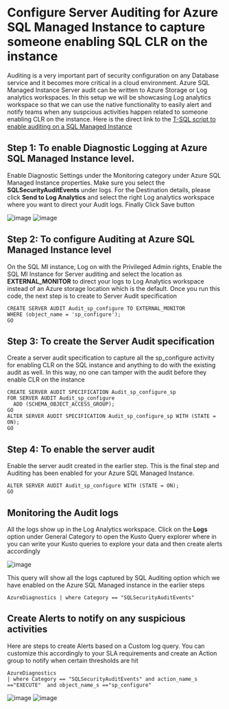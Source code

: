# Configure Server Auditing for Azure SQL Managed Instance to capture someone enabling SQL CLR on the instance

Auditing is a very important part of security configuration on any Database service and it becomes more critical in a cloud environment. Azure SQL Managed Instance Server audit can be written to Azure Storage or Log analytics workspaces. In this setup we will be showcasing Log analytics workspace so that we can use the native functionality to easily alert and notify teams when any suspcious activities happen related to someone enabling CLR on the instance. Here is the direct link to the 
  [T-SQL script to enable auditing on a SQL Managed Instance](https://github.com/raghavender7/Prevent-Data-Exfiltration-in-Azure-SQL-Managed-Instance/blob/master/SQLMIAudit_sp_configure.sql)
## Step 1: To enable Diagnostic Logging at Azure SQL Managed Instance level.

Enable Diagnostic Settings under the Monitoring category under Azure SQL Managed Instance properties. Make sure you select the **SQLSecurityAuditEvents** under logs. For the Destination details, please click **Send to Log Analytics** and select the right Log analytics workspace where you want to direct your Audit logs. Finally Click Save button

![image](https://user-images.githubusercontent.com/22504173/75150778-1e05b480-56d3-11ea-8b37-f45cf9375c84.png)
![image](https://user-images.githubusercontent.com/22504173/75150785-22ca6880-56d3-11ea-938c-7d4fbf473790.png)

## Step 2: To configure Auditing at Azure SQL Managed Instance level 
On the SQL MI instance, Log on with the Privileged Admin rights, Enable the SQL MI Instance for Server auditing and select the location as **EXTERNAL_MONITOR** to direct your logs to Log Analytics workspace instead of an Azure storage location which is the default.
Once you run this code, the next step is to create to Server Audit specification
```TSQL
CREATE SERVER AUDIT Audit_sp_configure TO EXTERNAL_MONITOR
WHERE (object_name = 'sp_configure');
GO
```
## Step 3: To create the Server Audit specification
Create a server audit specification to capture all the sp_configure activity for enabling CLR on the SQL instance and anything to do with the existing audit as well. In this way, no one can tamper with the audit before they enable CLR on the instance

```TSQL
CREATE SERVER AUDIT SPECIFICATION Audit_sp_configure_sp
FOR SERVER AUDIT Audit_sp_configure
  ADD (SCHEMA_OBJECT_ACCESS_GROUP);
GO
ALTER SERVER AUDIT SPECIFICATION Audit_sp_configure_sp WITH (STATE = ON);
GO
```
## Step 4: To enable the server audit

Enable the server audit created in the earlier step. This is the final step and Auditing has been enabled for your Azure SQL Managed Instance.
```TSQL
ALTER SERVER AUDIT Audit_sp_configure WITH (STATE = ON);
GO
```
## Monitoring the Audit logs
All the logs show up in the Log Analytics workspace. Click on the **Logs** option under General Category to open the Kusto Query explorer where in you can write your Kusto queries to explore your data and then create alerts accordingly

![image](https://user-images.githubusercontent.com/22504173/75151353-8012e980-56d4-11ea-92e7-c7ae748caef2.png)

This query will show all the logs captured by SQL Auditing option which we have enabled on the Azure SQL Managed instance in the earlier steps
```KQL
AzureDiagnostics | where Category == "SQLSecurityAuditEvents" 
```
## Create Alerts to notify on any suspicious activities
Here are steps to create Alerts based on a Custom log query. You can customize this accordingly to your SLA requirements and create an Action group to notify when certain thresholds are hit
```KQL
AzureDiagnostics
| where Category == "SQLSecurityAuditEvents" and action_name_s =="EXECUTE"  and object_name_s =="sp_configure"
```
![image](https://user-images.githubusercontent.com/22504173/75151572-016a7c00-56d5-11ea-85d4-5780b35ac0c2.png)
![image](https://user-images.githubusercontent.com/22504173/75151622-252dc200-56d5-11ea-8368-6c69997bf73a.png)

